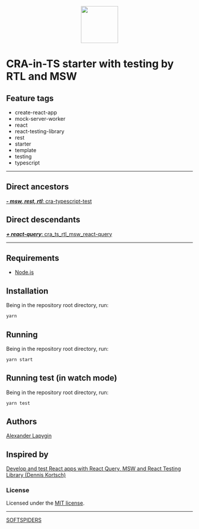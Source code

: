 <div align="center">
    <a href="https://github.com/softspiders/softspiders">
      <img src="https://avatars.githubusercontent.com/u/47006425?v=4"width="100" height="100"/>
    </a>
</div>

# CRA-in-TS starter with testing by RTL and MSW

## Feature tags

- create-react-app
- mock-server-worker
- react
- react-testing-library
- rest
- starter
- template
- testing
- typescript

---

## Direct ancestors

[***- msw, rest, rtl***: cra-typescript-test](https://github.com/softspiders/cra-typescript-test)

## Direct descendants

[***+ react-query***: cra_ts_rtl_msw_react-query](https://github.com/AlexanderLapygin/cra_ts_rtl_msw_react-query)

---

## Requirements

* [Node.js](https://nodejs.org/en/download/package-manager/)

## Installation

Being in the repository root directory, run:

```sh
yarn
```

## Running

Being in the repository root directory, run:

```sh
yarn start
```

## Running test (in watch mode)

Being in the repository root directory, run:

```sh
yarn test
```

## Authors

[Alexander Lapygin](https://github.com/AlexanderLapygin)

## Inspired by

[Develop and test React apps with React Query, MSW and React Testing Library (Dennis Kortsch)](https://www.denniskortsch.de/posts/msw-react-testing)

### License

Licensed under the [MIT license](./LICENSE).

---

[SOFTSPIDERS](https://github.com/softspiders/softspiders)
